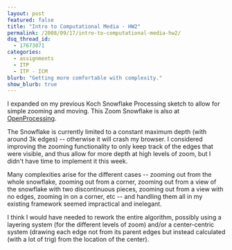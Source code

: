 ```yaml
---
layout: post
featured: false
title: "Intro to Computational Media - HW2"
permalink: /2008/09/17/intro-to-computational-media-hw2/
dsq_thread_id:
  - 17673071
categories:
  - assignments
  - ITP
  - ITP - ICM
blurb: "Getting more comfortable with complexity."
show_blurb: true
---
```

I expanded on my previous Koch Snowflake Processing sketch to allow for simple zooming and moving. This Zoom Snowflake is also at [OpenProcessing][1].

The Snowflake is currently limited to a constant maximum depth (with around 3k edges) -- otherwise it will crash my browser. I considered improving the zooming functionality to only keep track of the edges that were visible, and thus allow for more depth at high levels of zoom, but I didn't have time to implement it this week.

Many complexities arise for the different cases -- zooming out from the whole snowflake, zooming out from a corner, zooming out from a view of the snowflake with two discontinuous pieces, zooming out from a view with no edges, zooming in on a corner, etc -- and handling them all in my existing framework seemed impractical and inelegant.

I think I would have needed to rework the entire algorithm, possibly using a layering system (for the different levels of zoom) and/or a center-centric system (drawing each edge not from its parent edges but instead calculated (with a lot of trig) from the location of the center).

 [1]: http://openprocessing.org/visuals/?visualID=392

